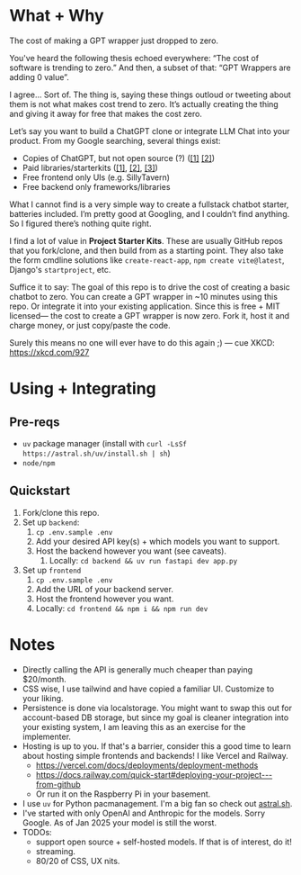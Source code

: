 # What + Why
The cost of making a GPT wrapper just dropped to zero.

You've heard the following thesis echoed everywhere: “The cost of software is trending to zero.” And then, a subset of that: “GPT Wrappers are adding 0 value”.

I agree… Sort of. The thing is, saying these things outloud or tweeting about them is not what makes cost trend to zero. It’s actually creating the thing and giving it away for free that makes the cost zero.

Let’s say you want to build a ChatGPT clone or integrate LLM Chat into your product.
From my Google searching, several things exist:
- Copies of ChatGPT, but not open source (?) ([\[1\]](https://t3.chat/) [\[2\]](https://chat.thunderlink.me/))
- Paid libraries/starterkits ([\[1\]](https://enhanceui.gumroad.com/l/chatgpt-template-starter-kit), [\[2\]](https://github.com/horizon-ui/chatgpt-ai-template), [\[3\]](https://letsremote.lemonsqueezy.com/buy/8aea640f-0ea4-42c6-a171-8624e59198d4?discount=100))
- Free frontend only UIs (e.g. SillyTavern)
- Free backend only frameworks/libraries

What I cannot find is a very simple way to create a fullstack chatbot starter, batteries included. I’m pretty good at Googling, and I couldn’t find anything. So I figured there’s nothing quite right.

I find a lot of value in **Project Starter Kits**. These are usually GitHub repos that you fork/clone, and then build from as a starting point. They also take the form cmdline solutions like `create-react-app`, `npm create vite@latest`, Django's `startproject`, etc.

Suffice it to say: The goal of this repo is to drive the cost of creating a basic chatbot to zero. You can create a GPT wrapper in ~10 minutes using this repo. Or integrate it into your existing application. Since this is free + MIT licensed— the cost to create a GPT wrapper is now zero. Fork it, host it and charge money, or just copy/paste the code.

Surely this means no one will ever have to do this again ;\) — cue XKCD: https://xkcd.com/927

# Using + Integrating
## Pre-reqs
- `uv` package manager (install with `curl -LsSf https://astral.sh/uv/install.sh | sh`)
- `node/npm`

## Quickstart
1. Fork/clone this repo.
2. Set up `backend`:
   1. `cp .env.sample .env` 
   2. Add your desired API key(s) + which models you want to support. 
   3. Host the backend however you want (see caveats).   
      1. Locally: `cd backend && uv run fastapi dev app.py`
3. Set up `frontend`
   1. `cp .env.sample .env`
   2. Add the URL of your backend server. 
   3. Host the frontend however you want.
   4. Locally: `cd frontend && npm i && npm run dev`


# Notes
* Directly calling the API is generally much cheaper than paying $20/month. 
* CSS wise, I use tailwind and have copied a familiar UI. Customize to your liking.
* Persistence is done via localstorage. You might want to swap this out for account-based DB storage, but since my goal is cleaner integration into your existing system, I am leaving this as an exercise for the implementer.
* Hosting is up to you. If that's a barrier, consider this a good time to learn about hosting simple frontends and backends! I like Vercel and Railway.
  * https://vercel.com/docs/deployments/deployment-methods
  * https://docs.railway.com/quick-start#deploying-your-project---from-github
  * Or run it on the Raspberry Pi in your basement.
* I use `uv` for Python pacmanagement. I'm a big fan so check out [astral.sh](astral.sh).
* I've started with only OpenAI and Anthropic for the models. Sorry Google. As of Jan 2025 your model is still the worst.
* TODOs:
  * support open source + self-hosted models. If that is of interest, do it!
  * streaming.
  * 80/20 of CSS, UX nits.


